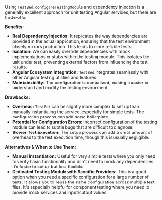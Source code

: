Using `TestBed.configureTestingModule` and dependency injection is a generally excellent approach for unit testing Angular services, but there are trade-offs.

**Benefits:**

*   **Real Dependency Injection:**  It replicates the way dependencies are provided in the actual application, ensuring that the test environment closely mirrors production. This leads to more reliable tests.
*   **Isolation:** We can easily override dependencies with mock implementations or stubs within the testing module. This isolates the unit under test, preventing external factors from influencing the test results.
*   **Angular Ecosystem Integration:**  `TestBed` integrates seamlessly with other Angular testing utilities and features.
*   **Maintainability:** The configuration is centralized, making it easier to understand and modify the testing environment.

**Drawbacks:**

*   **Overhead:**  `TestBed` can be slightly more complex to set up than manually instantiating the service, especially for simple tests.  The configuration process can add some boilerplate.
*   **Potential for Configuration Errors:** Incorrect configuration of the testing module can lead to subtle bugs that are difficult to diagnose.
*   **Slower Test Execution:**  The setup process can add a small amount of overhead to the test execution time, though this is usually negligible.

**Alternatives & When to Use Them:**

*   **Manual Instantiation:** Useful for very simple tests where you only need to verify basic functionality and don't need to mock any dependencies. It's faster to set up but less flexible.
*   **Dedicated Testing Module with Specific Providers:** This is a good option when you need a specific configuration for a large number of tests. It allows you to reuse the same configuration across multiple test files.  It's especially helpful for component testing where you need to provide mock services and input/output values.